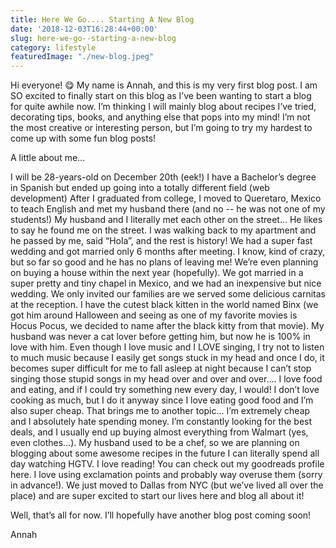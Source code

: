 ```yaml
---
title: Here We Go.... Starting A New Blog
date: '2018-12-03T16:28:44+00:00'
slug: here-we-go--starting-a-new-blog
category: lifestyle
featuredImage: "./new-blog.jpeg"
---
```



Hi everyone! 😋 My name is Annah, and this is my very first blog post. I am SO excited to finally start on this blog as I’ve been wanting to start a blog for quite awhile now. I’m thinking I will mainly blog about recipes I’ve tried, decorating tips, books, and anything else that pops into my mind! I’m not the most creative or interesting person, but I’m going to try my hardest to come up with some fun blog posts! 

A little about me...

I will be 28-years-old on December 20th (eek!)
I have a Bachelor’s degree in Spanish but ended up going into a totally different field (web development)
After I graduated from college, I moved to Queretaro, Mexico to teach English and met my husband there (and no -- he was not one of my students!)
My husband and I literally met each other on the street... He likes to say he found me on the street. I was walking back to my apartment and he passed by me, said “Hola”, and the rest is history!
We had a super fast wedding and got married only 6 months after meeting. I know, kind of crazy, but so far so good and he has no plans of leaving me! We’re even planning on buying a house within the next year (hopefully).
We got married in a super pretty and tiny chapel in Mexico, and we had an inexpensive but nice wedding. We only invited our families are we served some delicious carnitas at the reception.
I have the cutest black kitten in the world named Binx (we got him around Halloween and seeing as one of my favorite movies is Hocus Pocus, we decided to name after the black kitty from that movie). My husband was never a cat lover before getting him, but now he is 100% in love with him.
Even though I love music and I LOVE singing, I try not to listen to much music because I easily get songs stuck in my head and once I do, it becomes super difficult for me to fall asleep at night because I can’t stop singing those stupid songs in my head over and over and over….
I love food and eating, and if I could try something new every day, I would! I don’t love cooking as much, but I do it anyway since I love eating good food and I’m also super cheap.
That brings me to another topic… I’m extremely cheap and I absolutely hate spending money. I’m constantly looking for the best deals, and I usually end up buying almost everything from Walmart (yes, even clothes…).
My husband used to be a chef, so we are planning on blogging about some awesome recipes in the future 
I can literally spend all day watching HGTV.
I love reading! You can check out my goodreads profile here. 
I love using exclamation points and probably way overuse them (sorry in advance!).
We just moved to Dallas from NYC (but we’ve lived all over the place) and are super excited to start our lives here and blog all about it!

Well, that’s all for now. I’ll hopefully have another blog post coming soon!

Annah